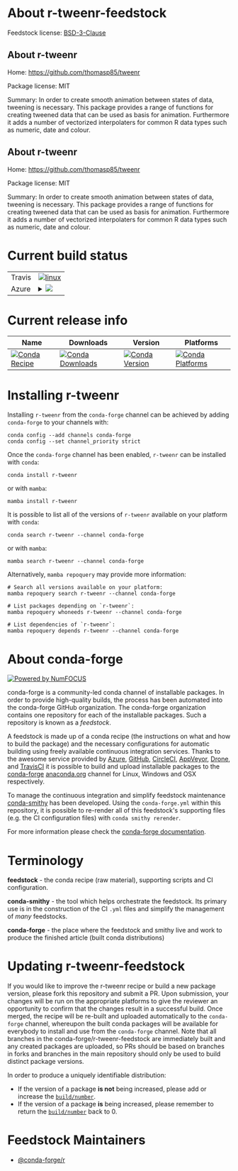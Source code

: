About r-tweenr-feedstock
========================

Feedstock license: [BSD-3-Clause](https://github.com/conda-forge/r-tweenr-feedstock/blob/main/LICENSE.txt)


About r-tweenr
--------------

Home: https://github.com/thomasp85/tweenr

Package license: MIT

Summary: In order to create smooth animation between states of data, tweening is necessary. This package provides a range of functions for creating tweened data that can be used as basis for animation. Furthermore it adds a number of vectorized interpolaters for common R data  types such as numeric, date and colour.

About r-tweenr
--------------

Home: https://github.com/thomasp85/tweenr

Package license: MIT

Summary: In order to create smooth animation between states of data, tweening is necessary. This package provides a range of functions for creating tweened data that can be used as basis for animation. Furthermore it adds a number of vectorized interpolaters for common R data  types such as numeric, date and colour.

Current build status
====================


<table><tr>
    <td>Travis</td>
    <td>
      <a href="https://app.travis-ci.com/conda-forge/r-tweenr-feedstock">
        <img alt="linux" src="https://img.shields.io/travis/com/conda-forge/r-tweenr-feedstock/main.svg?label=Linux">
      </a>
    </td>
  </tr>
    
  <tr>
    <td>Azure</td>
    <td>
      <details>
        <summary>
          <a href="https://dev.azure.com/conda-forge/feedstock-builds/_build/latest?definitionId=1759&branchName=main">
            <img src="https://dev.azure.com/conda-forge/feedstock-builds/_apis/build/status/r-tweenr-feedstock?branchName=main">
          </a>
        </summary>
        <table>
          <thead><tr><th>Variant</th><th>Status</th></tr></thead>
          <tbody><tr>
              <td>linux_64_r_base4.2</td>
              <td>
                <a href="https://dev.azure.com/conda-forge/feedstock-builds/_build/latest?definitionId=1759&branchName=main">
                  <img src="https://dev.azure.com/conda-forge/feedstock-builds/_apis/build/status/r-tweenr-feedstock?branchName=main&jobName=linux&configuration=linux%20linux_64_r_base4.2" alt="variant">
                </a>
              </td>
            </tr><tr>
              <td>linux_64_r_base4.3</td>
              <td>
                <a href="https://dev.azure.com/conda-forge/feedstock-builds/_build/latest?definitionId=1759&branchName=main">
                  <img src="https://dev.azure.com/conda-forge/feedstock-builds/_apis/build/status/r-tweenr-feedstock?branchName=main&jobName=linux&configuration=linux%20linux_64_r_base4.3" alt="variant">
                </a>
              </td>
            </tr><tr>
              <td>linux_aarch64_r_base4.2</td>
              <td>
                <a href="https://dev.azure.com/conda-forge/feedstock-builds/_build/latest?definitionId=1759&branchName=main">
                  <img src="https://dev.azure.com/conda-forge/feedstock-builds/_apis/build/status/r-tweenr-feedstock?branchName=main&jobName=linux&configuration=linux%20linux_aarch64_r_base4.2" alt="variant">
                </a>
              </td>
            </tr><tr>
              <td>linux_aarch64_r_base4.3</td>
              <td>
                <a href="https://dev.azure.com/conda-forge/feedstock-builds/_build/latest?definitionId=1759&branchName=main">
                  <img src="https://dev.azure.com/conda-forge/feedstock-builds/_apis/build/status/r-tweenr-feedstock?branchName=main&jobName=linux&configuration=linux%20linux_aarch64_r_base4.3" alt="variant">
                </a>
              </td>
            </tr><tr>
              <td>linux_ppc64le_r_base4.2</td>
              <td>
                <a href="https://dev.azure.com/conda-forge/feedstock-builds/_build/latest?definitionId=1759&branchName=main">
                  <img src="https://dev.azure.com/conda-forge/feedstock-builds/_apis/build/status/r-tweenr-feedstock?branchName=main&jobName=linux&configuration=linux%20linux_ppc64le_r_base4.2" alt="variant">
                </a>
              </td>
            </tr><tr>
              <td>linux_ppc64le_r_base4.3</td>
              <td>
                <a href="https://dev.azure.com/conda-forge/feedstock-builds/_build/latest?definitionId=1759&branchName=main">
                  <img src="https://dev.azure.com/conda-forge/feedstock-builds/_apis/build/status/r-tweenr-feedstock?branchName=main&jobName=linux&configuration=linux%20linux_ppc64le_r_base4.3" alt="variant">
                </a>
              </td>
            </tr><tr>
              <td>osx_64_r_base4.2</td>
              <td>
                <a href="https://dev.azure.com/conda-forge/feedstock-builds/_build/latest?definitionId=1759&branchName=main">
                  <img src="https://dev.azure.com/conda-forge/feedstock-builds/_apis/build/status/r-tweenr-feedstock?branchName=main&jobName=osx&configuration=osx%20osx_64_r_base4.2" alt="variant">
                </a>
              </td>
            </tr><tr>
              <td>osx_64_r_base4.3</td>
              <td>
                <a href="https://dev.azure.com/conda-forge/feedstock-builds/_build/latest?definitionId=1759&branchName=main">
                  <img src="https://dev.azure.com/conda-forge/feedstock-builds/_apis/build/status/r-tweenr-feedstock?branchName=main&jobName=osx&configuration=osx%20osx_64_r_base4.3" alt="variant">
                </a>
              </td>
            </tr><tr>
              <td>osx_arm64_r_base4.2</td>
              <td>
                <a href="https://dev.azure.com/conda-forge/feedstock-builds/_build/latest?definitionId=1759&branchName=main">
                  <img src="https://dev.azure.com/conda-forge/feedstock-builds/_apis/build/status/r-tweenr-feedstock?branchName=main&jobName=osx&configuration=osx%20osx_arm64_r_base4.2" alt="variant">
                </a>
              </td>
            </tr><tr>
              <td>osx_arm64_r_base4.3</td>
              <td>
                <a href="https://dev.azure.com/conda-forge/feedstock-builds/_build/latest?definitionId=1759&branchName=main">
                  <img src="https://dev.azure.com/conda-forge/feedstock-builds/_apis/build/status/r-tweenr-feedstock?branchName=main&jobName=osx&configuration=osx%20osx_arm64_r_base4.3" alt="variant">
                </a>
              </td>
            </tr><tr>
              <td>win_64</td>
              <td>
                <a href="https://dev.azure.com/conda-forge/feedstock-builds/_build/latest?definitionId=1759&branchName=main">
                  <img src="https://dev.azure.com/conda-forge/feedstock-builds/_apis/build/status/r-tweenr-feedstock?branchName=main&jobName=win&configuration=win%20win_64_" alt="variant">
                </a>
              </td>
            </tr>
          </tbody>
        </table>
      </details>
    </td>
  </tr>
</table>

Current release info
====================

| Name | Downloads | Version | Platforms |
| --- | --- | --- | --- |
| [![Conda Recipe](https://img.shields.io/badge/recipe-r--tweenr-green.svg)](https://anaconda.org/conda-forge/r-tweenr) | [![Conda Downloads](https://img.shields.io/conda/dn/conda-forge/r-tweenr.svg)](https://anaconda.org/conda-forge/r-tweenr) | [![Conda Version](https://img.shields.io/conda/vn/conda-forge/r-tweenr.svg)](https://anaconda.org/conda-forge/r-tweenr) | [![Conda Platforms](https://img.shields.io/conda/pn/conda-forge/r-tweenr.svg)](https://anaconda.org/conda-forge/r-tweenr) |

Installing r-tweenr
===================

Installing `r-tweenr` from the `conda-forge` channel can be achieved by adding `conda-forge` to your channels with:

```
conda config --add channels conda-forge
conda config --set channel_priority strict
```

Once the `conda-forge` channel has been enabled, `r-tweenr` can be installed with `conda`:

```
conda install r-tweenr
```

or with `mamba`:

```
mamba install r-tweenr
```

It is possible to list all of the versions of `r-tweenr` available on your platform with `conda`:

```
conda search r-tweenr --channel conda-forge
```

or with `mamba`:

```
mamba search r-tweenr --channel conda-forge
```

Alternatively, `mamba repoquery` may provide more information:

```
# Search all versions available on your platform:
mamba repoquery search r-tweenr --channel conda-forge

# List packages depending on `r-tweenr`:
mamba repoquery whoneeds r-tweenr --channel conda-forge

# List dependencies of `r-tweenr`:
mamba repoquery depends r-tweenr --channel conda-forge
```


About conda-forge
=================

[![Powered by
NumFOCUS](https://img.shields.io/badge/powered%20by-NumFOCUS-orange.svg?style=flat&colorA=E1523D&colorB=007D8A)](https://numfocus.org)

conda-forge is a community-led conda channel of installable packages.
In order to provide high-quality builds, the process has been automated into the
conda-forge GitHub organization. The conda-forge organization contains one repository
for each of the installable packages. Such a repository is known as a *feedstock*.

A feedstock is made up of a conda recipe (the instructions on what and how to build
the package) and the necessary configurations for automatic building using freely
available continuous integration services. Thanks to the awesome service provided by
[Azure](https://azure.microsoft.com/en-us/services/devops/), [GitHub](https://github.com/),
[CircleCI](https://circleci.com/), [AppVeyor](https://www.appveyor.com/),
[Drone](https://cloud.drone.io/welcome), and [TravisCI](https://travis-ci.com/)
it is possible to build and upload installable packages to the
[conda-forge](https://anaconda.org/conda-forge) [anaconda.org](https://anaconda.org/)
channel for Linux, Windows and OSX respectively.

To manage the continuous integration and simplify feedstock maintenance
[conda-smithy](https://github.com/conda-forge/conda-smithy) has been developed.
Using the ``conda-forge.yml`` within this repository, it is possible to re-render all of
this feedstock's supporting files (e.g. the CI configuration files) with ``conda smithy rerender``.

For more information please check the [conda-forge documentation](https://conda-forge.org/docs/).

Terminology
===========

**feedstock** - the conda recipe (raw material), supporting scripts and CI configuration.

**conda-smithy** - the tool which helps orchestrate the feedstock.
                   Its primary use is in the construction of the CI ``.yml`` files
                   and simplify the management of *many* feedstocks.

**conda-forge** - the place where the feedstock and smithy live and work to
                  produce the finished article (built conda distributions)


Updating r-tweenr-feedstock
===========================

If you would like to improve the r-tweenr recipe or build a new
package version, please fork this repository and submit a PR. Upon submission,
your changes will be run on the appropriate platforms to give the reviewer an
opportunity to confirm that the changes result in a successful build. Once
merged, the recipe will be re-built and uploaded automatically to the
`conda-forge` channel, whereupon the built conda packages will be available for
everybody to install and use from the `conda-forge` channel.
Note that all branches in the conda-forge/r-tweenr-feedstock are
immediately built and any created packages are uploaded, so PRs should be based
on branches in forks and branches in the main repository should only be used to
build distinct package versions.

In order to produce a uniquely identifiable distribution:
 * If the version of a package **is not** being increased, please add or increase
   the [``build/number``](https://docs.conda.io/projects/conda-build/en/latest/resources/define-metadata.html#build-number-and-string).
 * If the version of a package **is** being increased, please remember to return
   the [``build/number``](https://docs.conda.io/projects/conda-build/en/latest/resources/define-metadata.html#build-number-and-string)
   back to 0.

Feedstock Maintainers
=====================

* [@conda-forge/r](https://github.com/conda-forge/r/)


